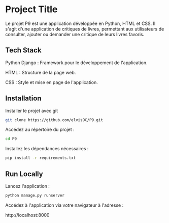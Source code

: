 
# Project Title

Le projet P9 est une application développée en Python, HTML et CSS. Il s'agit d'une application de critiques de livres, permettant aux utilisateurs de consulter, ajouter ou demander une critique de leurs livres favoris.


## Tech Stack


Python Django : Framework pour le développement de l'application.

HTML : Structure de la page web.

CSS : Style et mise en page de l'application.


## Installation

Installer le projet avec git 

```bash
git clone https://github.com/elvisOC/P9.git
```
Accédez au répertoire du projet :
```bash
cd P9
```
Installez les dépendances nécessaires :
```bash
pip install -r requirements.txt
```

## Run Locally

Lancez l'application :

```bash
python manage.py runserver
```

Accédez à l'application via votre navigateur à l'adresse :

http://localhost:8000

